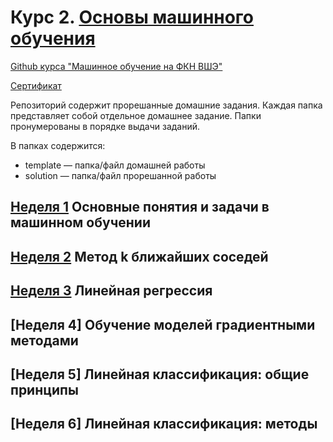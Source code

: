 # Курс 2. [Основы машинного обучения](https://www.coursera.org/learn/machine-learning-foundations?specialization=machine-learning-from-statistics-to-neural-networks)

[Github курса "Машинное обучение на ФКН ВШЭ"](https://github.com/esokolov/ml-course-hse)

[Сертификат](https://github.com/AlekseiIvanov93/courses/blob/master/ML-from-Statistics-to-Neural-Networks/02.machine_learning_foundations/certificate.pdf)


Репозиторий содержит прорешанные домашние задания. Каждая папка представляет собой отдельное домашнее задание. Папки пронумерованы в порядке выдачи заданий.

В папках содержится:
* template — папка/файл домашней работы
* solution — папка/файл прорешанной работы

## [Неделя 1](https://github.com/AlekseiIvanov93/courses/tree/master/ML-from-Statistics-to-Neural-Networks/02.machine_learning_foundations/01_week) Основные понятия и задачи в машинном обучении
## [Неделя 2](https://github.com/AlekseiIvanov93/courses/tree/master/ML-from-Statistics-to-Neural-Networks/02.machine_learning_foundations/02_week) Метод k ближайших соседей
## [Неделя 3](https://github.com/AlekseiIvanov93/courses/tree/master/ML-from-Statistics-to-Neural-Networks/02.machine_learning_foundations/03_week) Линейная регрессия
## [Неделя 4] Обучение моделей градиентными методами
## [Неделя 5] Линейная классификация: общие принципы
## [Неделя 6] Линейная классификация: методы
